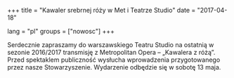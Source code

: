 +++
title = "Kawaler srebrnej róży w Met i Teatrze Studio" 
date = "2017-04-18"

lang = "pl"
groups = ["nowosc"]
+++

Serdecznie zapraszamy do warszawskiego Teatru Studio na ostatnią w sezonie 2016/2017 transmisję z Metropolitan Opera – „Kawalera z różą”. Przed spektaklem publiczność wysłucha wprowadzenia przygotowanego przez nasze Stowarzyszenie. Wydarzenie odbędzie się w sobotę 13 maja.   
